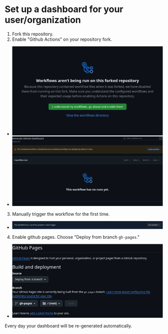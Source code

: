 Set up a dashboard for your user/organization
=============================================

1. Fork this repository.
2. Enable "Github Actions" on your repository fork.
 - ![It will be disabled by default](process.png)
 - ![It will be disabled by default](process2.png)
3. Manually trigger the workflow for the first time.
 - ![Otherwise it will run at midnight](process3.png)
4. Enable github pages. Choose "Deploy from branch `gh-pages`."
 - ![This will show github where to get the content](process4.png)

Every day your dashboard will be re-generated automatically.